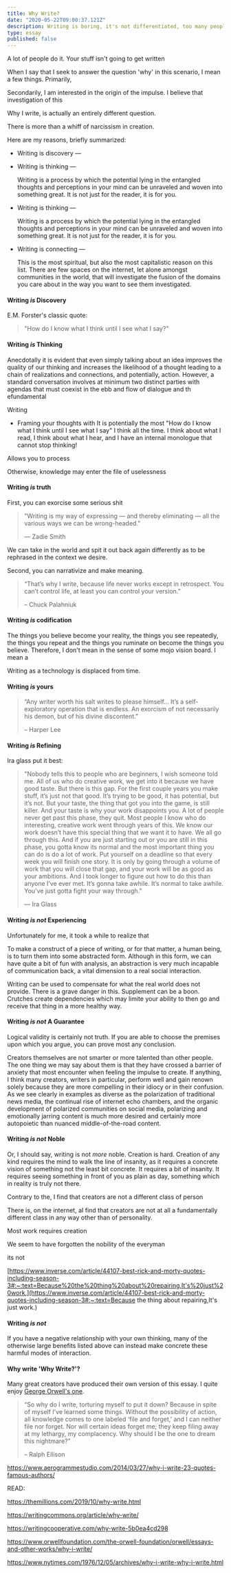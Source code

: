 ```yaml
---
title: Why Write?
date: "2020-05-22T09:00:37.121Z"
description: Writing is boring, it's not differentiated, too many people do it, it's oversaturated with people trying to make it big, no one reads it, and you're not that smart. It's also potentially the most important thing you can possibly do to better yourself.
type: essay
published: false
---
```


A lot of people do it. Your stuff isn't going to get written

When I say that I seek to answer the question 'why' in this scenario, I mean a few things. Primarily, 

Secondarily, I am interested in the origin of the impulse. I believe that investigation of this 





Why I write, is actually an entirely different question.



There is more than a whiff of narcissism in creation.



Here are my reasons, briefly summarized:

* Writing is discovery ―

* Writing is thinking ―

  Writing is a process by which the potential lying in the entangled thoughts and perceptions in your mind can be unraveled and woven into something great. It is not just for the reader, it is for you.

* Writing is thinking ―

  Writing is a process by which the potential lying in the entangled thoughts and perceptions in your mind can be unraveled and woven into something great. It is not just for the reader, it is for you.

* Writing is connecting ―

  This is the most spiritual, but also the most capitalistic reason on this list. There are few spaces on the internet, let alone amongst communities in the world, that will investigate the fusion of the domains you care about in the way you want to see them investigated.



#### Writing _is_ Discovery

E.M. Forster's classic quote:

> "How do I know what I think until I see what I say?"



#### Writing _is_ Thinking
Anecdotally it is evident that even simply talking about an idea improves the quality of our thinking and increases the likelihood of a thought leading to a chain of realizations and connections, and potentially, action. However, a standard conversation involves at minimum two distinct parties with agendas that must coexist in the ebb and flow of dialogue and th efundamental

Writing

* Framing your thoughts with It is potentially the most 
"How do I know what I think until I see what I say"
I think all the time. I think about what I read, I think about what I hear, and I have an internal monologue that cannot stop thinking!

Allows you to process

Otherwise, knowledge may enter the file of uselessness

#### Writing _is_ truth

First, you can exorcise some serious shit

> "Writing is my way of expressing ― and thereby eliminating ― all the various ways we can be wrong-headed."
>
> ― Zadie Smith

We can take in the world and spit it out back again differently as to be rephrased in the context we desire.



Second, you can narrativize and make meaning.

> “That’s why I write, because life never works except in retrospect. You can’t control life, at least you can control your version.”
>
> – Chuck Palahniuk

#### Writing _is_ codification

The things you believe become your reality, the things you see repeatedly, the things you repeat and the things you ruminate on become the things you believe. Therefore,  I don't mean in the sense of some mojo vision board. I mean a 

Writing as a technology is displaced from time.

#### Writing _is_ yours

> “Any writer worth his salt writes to please himself… It’s a self-exploratory operation that is endless. An exorcism of not necessarily his demon, but of his divine discontent.”
>
> – Harper Lee

#### Writing _is_ Refining

Ira glass put it best:

> "Nobody tells this to people who are beginners, I wish someone told me. All of us who do creative work, we get into it because we have good taste. But there is this gap. For the first couple years you make stuff, it’s just not that good. It’s trying to be good, it has potential, but it’s not. But your taste, the thing that got you into the game, is still killer. And your taste is why your work disappoints you. A lot of people never get past this phase, they quit. Most people I know who do interesting, creative work went through years of this. We know our work doesn’t have this special thing that we want it to have. We all go through this. And if you are just starting out or you are still in this phase, you gotta know its normal and the most important thing you can do is do a lot of work. Put yourself on a deadline so that every week you will finish one story. It is only by going through a volume of work that you will close that gap, and your work will be as good as your ambitions. And I took longer to figure out how to do this than anyone I’ve ever met. It’s gonna take awhile. It’s normal to take awhile. You’ve just gotta fight your way through."
>
> ― Ira Glass

#### Writing _is not_ Experiencing

Unfortunately for me, it took a while to realize that

To make a construct of a piece of writing, or for that matter, a human being, is to turn them into some abstracted form. Although in this form, we can have quite a bit of fun with analysis, an abstraction is very much incapable of communication back, a vital dimension to a real social interaction.

Writing can be used to compensate for what the real world does not provide. There is a grave danger in this. Supplement can be a boon. Crutches create dependencies which may limite your ability to then go and receive that thing in a more healthy way.

#### Writing _is not_ A Guarantee

Logical validity is certainly not truth. If you are able to choose the premises upon which you argue, you can prove most any conclusion.

Creators themselves are not smarter or more talented than other people. The one thing we may say about them is that they have crossed a barrier of anxiety that most encounter when feeling the impulse to create. If anything, I think many creators, writers in particular, perform well and gain renown solely because they are more compelling in their idiocy or in their confusion. As we see clearly in examples as diverse as the polarization of traditional news media, the continual rise of internet echo chambers, and the organic development of polarized communities on social media, polarizing and emotionally jarring content is much more desired and certainly more autopoietic than nuanced middle-of-the-road content.

#### Writing _is not_ Noble

Or, I should say, writing is not _more_ noble. Creation is hard. Creation of any kind requires the mind to walk the line of insanity, as it requires a concrete vision of something not the least bit concrete. It requires a bit of insanity. It requires seeing something in front of you as plain as day, something which in reality is truly not there.

Contrary to the, I find that creators are not a different class of person

There is, on the internet, aI find that creators are not at all a fundamentally different class in any way other than of personality.

Most work requires creation

We seem to have forgotten the nobility of the everyman

its not

[https://www.inverse.com/article/44107-best-rick-and-morty-quotes-including-season-3#:~:text=Because%20the%20thing%20about%20repairing,It's%20just%20work.](https://www.inverse.com/article/44107-best-rick-and-morty-quotes-including-season-3#:~:text=Because the thing about repairing,It's just work.)

#### Writing _is not_ 

If you have a negative relationship with your own thinking, many of the otherwise large benefits listed above can instead make concrete these harmful modes of interaction.

#### Why write 'Why Write?'?

Many great creators have produced their own version of this essay. I quite enjoy [George Orwell's one]().



> “So why do I write, torturing myself to put it down? Because in spite of myself I’ve learned some things. Without the possibility of action, all knowledge comes to one labeled ‘file and forget,’ and I can neither file nor forget. Nor will certain ideas forget me; they keep filing away at my lethargy, my complacency. Why should I be the one to dream this nightmare?”
>
> – Ralph Ellison

https://www.aerogrammestudio.com/2014/03/27/why-i-write-23-quotes-famous-authors/



READ:

https://themillions.com/2019/10/why-write.html

https://writingcommons.org/article/why-write/

https://writingcooperative.com/why-write-5b0ea4cd298

https://www.orwellfoundation.com/the-orwell-foundation/orwell/essays-and-other-works/why-i-write/

https://www.nytimes.com/1976/12/05/archives/why-i-write-why-i-write.html